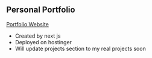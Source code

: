 ## Personal Portfolio

[Portfolio Website](https://www.yuxianxu.com)

- Created by next js
- Deployed on hostinger
- Will update projects section to my real projects soon
